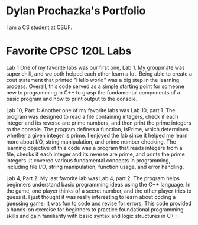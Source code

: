 # Dylan Prochazka's Portfolio

I am a CS student at CSUF. 

# Favorite CPSC 120L Labs
Lab 1
One of my favorite labs was our first one, Lab 1. My groupmate was super chill, and we both helped each other learn a lot. Being able to create a cout statement that printed "Hello world" was a big step in the learning process. Overall, this code served as a simple starting point for someone new to programming in C++ to grasp the fundamental components of a basic program and how to print output to the console.

Lab 10, Part 1:
Another one of my favorite labs was Lab 10, part 1. The program was designed to read a file containing integers, check if each integer and its reverse are prime numbers, and then print the prime integers to the console. The program defines a function, IsPrime, which determines whether a given integer is prime. I enjoyed the lab since it helped me learn more about I/O, string manipulation, and prime number checking. The learning objective of this code was a program that reads integers from a file, checks if each integer and its reverse are prime, and prints the prime integers. It covered various fundamental concepts in programming, including file I/O, string manipulation, function usage, and error handling.

Lab 4, Part 2:
My last favorite lab was Lab 4, part 2. The program helps beginners understand basic programming ideas using the C++ language. In the game, one player thinks of a secret number, and the other player tries to guess it. I just thought it was really interesting to learn about coding a guessing game. It was fun to code and revise for errors. This code provided a hands-on exercise for beginners to practice foundational programming skills and gain familiarity with basic syntax and logic structures in C++.
